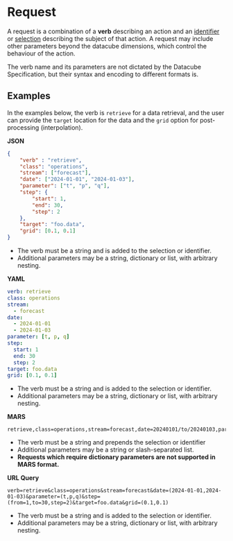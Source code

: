 # Request

A request is a combination of a **verb** describing an action and an [identifier](identifier.md) or [selection](selection.md) describing the subject of that action. A request may include other parameters beyond the datacube dimensions, which control the behaviour of the action.

The verb name and its parameters are not dictated by the Datacube Specification, but their syntax and encoding to different formats is.

## Examples

In the examples below, the verb is `retrieve` for a data retrieval, and the user can provide the `target` location for the data and the `grid` option for post-processing (interpolation).

**JSON**
```JSON
{
    "verb" : "retrieve",
    "class": "operations",
    "stream": ["forecast"],
    "date": ["2024-01-01", "2024-01-03"],
    "parameter": ["t", "p", "q"],
    "step": {
        "start": 1,
        "end": 30,
        "step": 2
    },
    "target": "foo.data",
    "grid": [0.1, 0.1]
}
```
* The verb must be a string and is added to the selection or identifier.
* Additional parameters may be a string, dictionary or list, with arbitrary nesting.

**YAML**
```YAML
verb: retrieve
class: operations
stream: 
  - forecast
date:
  - 2024-01-01
  - 2024-01-03
parameter: [t, p, q]
step:
  start: 1
  end: 30
  step: 2
target: foo.data
grid: [0.1, 0.1]
```

* The verb must be a string and is added to the selection or identifier.
* Additional parameters may be a string, dictionary or list, with arbitrary nesting.

**MARS**
```
retrieve,class=operations,stream=forecast,date=20240101/to/20240103,parameter=t/p/q,step=1/to/30/by/2,target=foo.data,grid=0.1/0.1
```
* The verb must be a string and prepends the selection or identifier
* Additional parameters may be a string or slash-separated list.
* **Requests which require dictionary parameters are not supported in MARS format.**

**URL Query**
```
verb=retrieve&class=operations&stream=forecast&date=(2024-01-01,2024-01-03)&parameter=(t,p,q)&step=(from=1,to=30,step=2)&target=foo.data&grid=(0.1,0.1)
```
* The verb must be a string and is added to the selection or identifier.
* Additional parameters may be a string, dictionary or list, with arbitrary nesting.